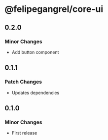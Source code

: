 # @felipegangrel/core-ui

## 0.2.0

### Minor Changes

- Add button component

## 0.1.1

### Patch Changes

- Updates dependencies

## 0.1.0

### Minor Changes

- First release
